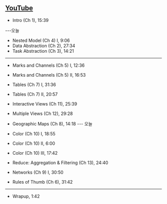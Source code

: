 ## [YouTube](https://youtube.com/playlist?list=PLT4XLHmqHJBfKoeHlmgQYP9c_KMj_dR1I)


* Intro (Ch 1), 15:39

---오늘
* Nested Model (Ch 4) I, 9:06
* Data Abstraction (Ch 2), 27:34
* Task Abstraction (Ch 3), 14:21
---
* Marks and Channels (Ch 5) I, 12:36
* Marks and Channels (Ch 5) II, 16:53
* Tables (Ch 7) I, 31:36
* Tables (Ch 7) II, 20:57

* Interactive Views (Ch 11), 25:39
* Multiple Views (Ch 12), 29:28
* Geographic Maps (Ch 8), 14:18
--- 오늘
* Color (Ch 10) I, 18:55
* Color (Ch 10) II, 6:00
* Color (Ch 10) III, 17:42
* Reduce: Aggregation & Filtering (Ch 13), 24:40
* Networks (Ch 9) I, 30:50
* Rules of Thumb (Ch 6), 31:42
---
* Wrapup, 1:42


